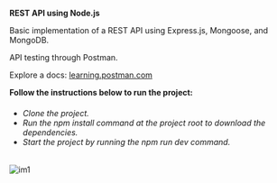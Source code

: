 **REST API using Node.js**

Basic implementation of a REST API using Express.js, Mongoose, and MongoDB.

API testing through Postman. 

Explore a docs: <a href="https://learning.postman.com/">learning.postman.com</a>
  

**Follow the instructions below to run the project:**
<h6>
  <ul>
    <li>Clone the project.</li>
    <li>Run the <i>npm install</i> command at the project root to download the dependencies.</li>
    <li>Start the project by running the <i>npm run dev</i> command.</li>
  </ul>
</h6>





![im1](https://user-images.githubusercontent.com/52089289/82515767-70e2e280-9aef-11ea-8531-696c02a9faf9.png)
